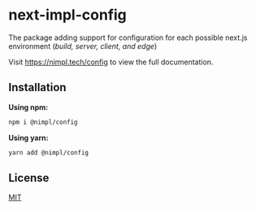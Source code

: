 # next-impl-config

The package adding support for configuration for each possible next.js environment (*build, server, client, and edge*)

Visit https://nimpl.tech/config to view the full documentation.

## Installation

**Using npm:**
```bash
npm i @nimpl/config
```

**Using yarn:**
```bash
yarn add @nimpl/config
```

## License

[MIT](https://github.com/vordgi/nimpl-config/blob/main/LICENSE)
